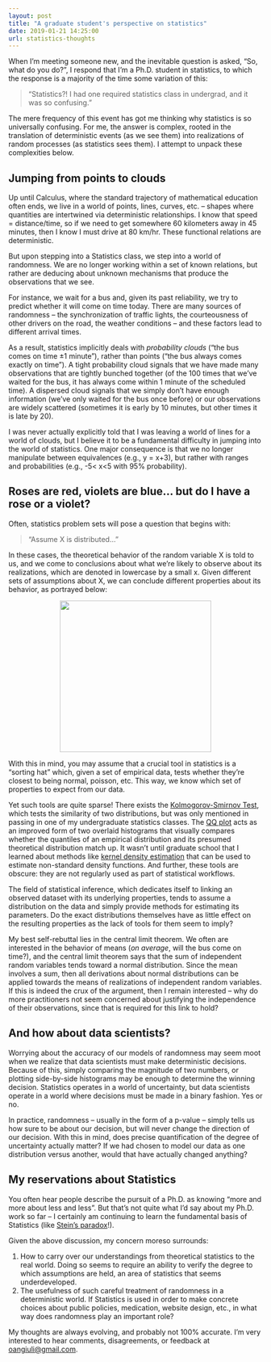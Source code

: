 ```yaml
---
layout: post
title: "A graduate student's perspective on statistics"
date: 2019-01-21 14:25:00
url: statistics-thoughts
---
```


When I’m meeting someone new, and the inevitable question is asked, “So, what do you do?”, I respond that I’m a Ph.D. student in statistics, to which the response is a majority of the time some variation of this:
 
> “Statistics?! I had one required statistics class in undergrad, and it was so confusing.”
 
The mere frequency of this event has got me thinking why statistics is so universally confusing.  For me, the answer is complex, rooted in the translation of deterministic events (as we see them) into realizations of random processes (as statistics sees them).  I attempt to unpack these complexities below.
 
## Jumping from points to clouds
 
Up until Calculus, where the standard trajectory of mathematical education often ends, we live in a world of points, lines, curves, etc. – shapes where quantities are intertwined via deterministic relationships.  I know that speed = distance/time, so if we need to get somewhere 60 kilometers away in 45 minutes, then I know I must drive at 80 km/hr.  These functional relations are deterministic.
 
But upon stepping into a Statistics class, we step into a world of randomness.  We are no longer working within a set of known relations, but rather are deducing about unknown mechanisms that produce the observations that we see.
 
For instance, we wait for a bus and, given its past reliability, we try to predict whether it will come on time today.  There are many sources of randomness – the synchronization of traffic lights, the courteousness of other drivers on the road, the weather conditions – and these factors lead to different arrival times.
 
As a result, statistics implicitly deals with _probability clouds_ (“the bus comes on time ±1 minute”), rather than points (“the bus always comes exactly on time”).  A tight probability cloud signals that we have made many observations that are tightly bunched together (of the 100 times that we’ve waited for the bus, it has always come within 1 minute of the scheduled time).  A dispersed cloud signals that we simply don’t have enough information (we’ve only waited for the bus once before) or our observations are widely scattered (sometimes it is early by 10 minutes, but other times it is late by 20).
 
I was never actually explicitly told that I was leaving a world of lines for a world of clouds, but I believe it to be a fundamental difficulty in jumping into the world of statistics.  One major consequence is that we no longer manipulate between equivalences (e.g., y = x+3), but rather with ranges and probabilities (e.g., -5< x<5 with 95% probability).
 
## Roses are red, violets are blue… but do I have a rose or a violet?
 
Often, statistics problem sets will pose a question that begins with:
 
> “Assume X is distributed…”
 
In these cases, the theoretical behavior of the random variable X is told to us, and we come to conclusions about what we’re likely to observe about its realizations, which are denoted in lowercase by a small x.  Given different sets of assumptions about X, we can conclude different properties about its behavior, as portrayed below:

<center><img src="writing_image_files/2019-01-grad-statistics-if-then.png" width="300"></center>

With this in mind, you may assume that a crucial tool in statistics is a “sorting hat” which, given a set of empirical data, tests whether they’re closest to being normal, poisson, etc. This way, we know which set of properties to expect from our data.
 
Yet such tools are quite sparse!  There exists the [Kolmogorov-Smirnov Test](https://en.wikipedia.org/wiki/Kolmogorov–Smirnov_test), which tests the similarity of two distributions, but was only mentioned in passing in one of my undergraduate statistics classes.  The [QQ plot](https://en.wikipedia.org/wiki/Q%E2%80%93Q_plot) acts as an improved form of two overlaid histograms that visually compares whether the quantiles of an empirical distribution and its presumed theoretical distribution match up.  It wasn’t until graduate school that I learned about methods like [kernel density estimation](https://en.wikipedia.org/wiki/Kernel_density_estimation) that can be used to estimate non-standard density functions.  And further, these tools are obscure: they are not regularly used as part of statistical workflows.

The field of statistical inference, which dedicates itself to linking an observed dataset with its underlying properties, tends to assume a distribution on the data and simply provide methods for estimating its parameters.  Do the exact distributions themselves have as little effect on the resulting properties as the lack of tools for them seem to imply?
 
My best self-rebuttal lies in the central limit theorem.  We often are interested in the behavior of means (_on average_, will the bus come on time?), and the central limit theorem says that the sum of independent random variables tends toward a normal distribution.  Since the mean involves a sum, then all derivations about normal distributions can be applied towards the means of realizations of independent random variables.  If this is indeed the crux of the argument, then I remain interested – why do more practitioners not seem concerned about justifying the independence of their observations, since that is required for this link to hold?
 
## And how about data scientists?

Worrying about the accuracy of our models of randomness may seem moot when we realize that data scientists must make deterministic decisions.  Because of this, simply comparing the magnitude of two numbers, or plotting side-by-side histograms may be enough to determine the winning decision.  Statistics operates in a world of uncertainty, but data scientists operate in a world where decisions must be made in a binary fashion.  Yes or no.

In practice, randomness – usually in the form of a p-value – simply tells us how sure to be about our decision, but will never change the direction of our decision.  With this in mind, does precise quantification of the degree of uncertainty actually matter?  If we had chosen to model our data as one distribution versus another, would that have actually changed anything?
 
## My reservations about Statistics
You often hear people describe the pursuit of a Ph.D. as knowing “more and more about less and less”.  But that’s not quite what I’d say about my Ph.D. work so far – I certainly am continuing to learn the fundamental basis of Statistics (like [Stein’s paradox](https://en.wikipedia.org/wiki/Stein%27s_example)!).
 
Given the above discussion, my concern moreso surrounds:
1. How to carry over our understandings from theoretical statistics to the real world.  Doing so seems to require an ability to verify the degree to which assumptions are held, an area of statistics that seems underdeveloped.
2. The usefulness of such careful treatment of randomness in a deterministic world. If Statistics is used in order to make concrete choices about public policies, medication, website design, etc., in what way does randomness play an important role?
 
My thoughts are always evolving, and probably not 100% accurate.  I’m very interested to hear comments, disagreements, or feedback at oangiuli@gmail.com.